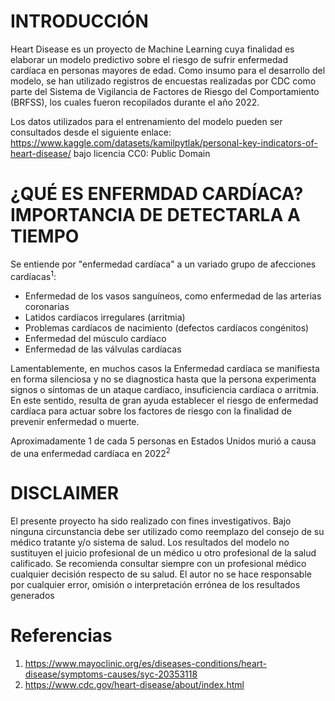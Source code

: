 # INTRODUCCIÓN
Heart Disease es un proyecto de Machine Learning cuya finalidad es elaborar un modelo predictivo sobre el riesgo de sufrir enfermedad cardíaca en personas mayores de edad. Como insumo para el desarrollo del modelo, se han utilizado registros de encuestas realizadas por CDC como parte del Sistema de Vigilancia de Factores de Riesgo del Comportamiento (BRFSS), los cuales fueron recopilados durante el año 2022.

Los datos utilizados para el entrenamiento del modelo pueden ser consultados desde el siguiente enlace: 
https://www.kaggle.com/datasets/kamilpytlak/personal-key-indicators-of-heart-disease/ bajo licencia CC0: Public Domain

# ¿QUÉ ES ENFERMDAD CARDÍACA? IMPORTANCIA DE DETECTARLA A TIEMPO
Se entiende por "enfermedad cardíaca" a un variado grupo de afecciones cardíacas<sup>1</sup>:
- Enfermedad de los vasos sanguíneos, como enfermedad de las arterias coronarias
- Latidos cardíacos irregulares (arritmia)
- Problemas cardíacos de nacimiento (defectos cardíacos congénitos)
- Enfermedad del músculo cardíaco
- Enfermedad de las válvulas cardíacas

Lamentablemente, en muchos casos la Enfermedad cardíaca se manifiesta en forma silenciosa y no se diagnostica hasta que la persona experimenta signos o síntomas de un ataque cardíaco, insuficiencia cardíaca o arritmia. En este sentido, resulta de gran ayuda establecer el riesgo de enfermedad cardíaca para actuar sobre los factores de riesgo con la finalidad de prevenir enfermedad o muerte.

Aproximadamente 1 de cada 5 personas en Estados Unidos murió a causa de una enfermedad cardíaca en 2022<sup>2</sup>


# DISCLAIMER
El presente proyecto ha sido realizado con fines investigativos. Bajo ninguna circunstancia debe ser utilizado como reemplazo del consejo de su médico tratante y/o sistema de salud. Los resultados del modelo no sustituyen el juicio profesional de un médico u otro profesional de la salud calificado. Se recomienda consultar siempre con un profesional médico cualquier decisión respecto de su salud. El autor no se hace responsable por cualquier error, omisión o interpretación errónea de los resultados generados

# Referencias
1. https://www.mayoclinic.org/es/diseases-conditions/heart-disease/symptoms-causes/syc-20353118
2. https://www.cdc.gov/heart-disease/about/index.html
